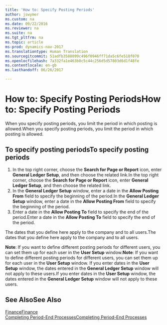 ```yaml
---
title: 'How to: Specify Posting Periods'
author: jswymer
ms.custom: na
ms.date: 09/22/2016
ms.reviewer: na
ms.suite: na
ms.tgt_pltfrm: na
ms.topic: article
ms-prod: dynamics-nav-2017
ms.translationtype: Human Translation
ms.sourcegitcommit: 51adfb3588099c496f0946ff71da5c6fe518f070
ms.openlocfilehash: 7a332fa1e463b0c5c44c256d5d57803d6d1f48fe
ms.contentlocale: en-gb
ms.lasthandoff: 06/26/2017

---
```


# <a name="how-to-specify-posting-periods"></a><span data-ttu-id="e49c3-102">How to: Specify Posting Periods</span><span class="sxs-lookup"><span data-stu-id="e49c3-102">How to: Specify Posting Periods</span></span>
<span data-ttu-id="e49c3-103">When you specify posting periods, you limit the period in which posting is allowed.</span><span class="sxs-lookup"><span data-stu-id="e49c3-103">When you specify posting periods, you limit the period in which posting is allowed.</span></span>

## <a name="to-specify-posting-periods"></a><span data-ttu-id="e49c3-104">To specify posting periods</span><span class="sxs-lookup"><span data-stu-id="e49c3-104">To specify posting periods</span></span>
1. <span data-ttu-id="e49c3-105">In the top right corner, choose the **Search for Page or Report** icon, enter **General Ledger Setup**, and then choose the related link.</span><span class="sxs-lookup"><span data-stu-id="e49c3-105">In the top right corner, choose the **Search for Page or Report** icon, enter **General Ledger Setup**, and then choose the related link.</span></span>
2. <span data-ttu-id="e49c3-106">In the **General Ledger Setup** window, enter a date in the **Allow Posting From** field to specify the beginning of the period.</span><span class="sxs-lookup"><span data-stu-id="e49c3-106">In the **General Ledger Setup** window, enter a date in the **Allow Posting From** field to specify the beginning of the period.</span></span>
3. <span data-ttu-id="e49c3-107">Enter a date in the **Allow Posting To** field to specify the end of the period.</span><span class="sxs-lookup"><span data-stu-id="e49c3-107">Enter a date in the **Allow Posting To** field to specify the end of the period.</span></span>

<span data-ttu-id="e49c3-108">The dates that you define here apply to the company and to all users.</span><span class="sxs-lookup"><span data-stu-id="e49c3-108">The dates that you define here apply to the company and to all users.</span></span>

<span data-ttu-id="e49c3-109">**Note**: If you want to define different posting periods for different users, you can set them up for each user in the **User Setup** window.</span><span class="sxs-lookup"><span data-stu-id="e49c3-109">**Note**: If you want to define different posting periods for different users, you can set them up for each user in the **User Setup** window.</span></span> <span data-ttu-id="e49c3-110">If you enter dates in the **User Setup** window, the dates entered in the **General Ledger Setup** window will not apply to these users.</span><span class="sxs-lookup"><span data-stu-id="e49c3-110">If you enter dates in the **User Setup** window, the dates entered in the **General Ledger Setup** window will not apply to these users.</span></span>


## <a name="see-also"></a><span data-ttu-id="e49c3-111">See Also</span><span class="sxs-lookup"><span data-stu-id="e49c3-111">See Also</span></span>
[<span data-ttu-id="e49c3-112">Finance</span><span class="sxs-lookup"><span data-stu-id="e49c3-112">Finance</span></span>](finance-setup.md)  
[<span data-ttu-id="e49c3-113">Completing Period-End Processes</span><span class="sxs-lookup"><span data-stu-id="e49c3-113">Completing Period-End Processes</span></span>](year-how-complete-period-end-processes.md)

